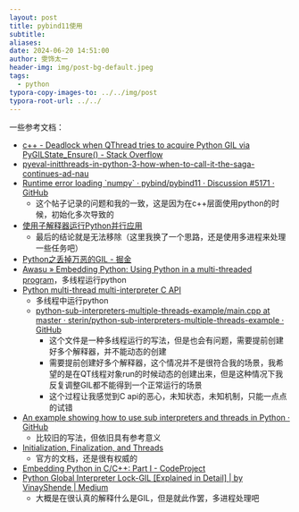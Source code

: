```yaml
---
layout: post
title: pybind11使用
subtitle: 
aliases: 
date: 2024-06-20 14:51:00
author: 雯饰太一
header-img: img/post-bg-default.jpeg
tags:
  - python
typora-copy-images-to: ../../img/post
typora-root-url: ../../
---
```

一些参考文档：
- [c++ - Deadlock when QThread tries to acquire Python GIL via PyGILState\_Ensure() - Stack Overflow](https://stackoverflow.com/questions/48005042/deadlock-when-qthread-tries-to-acquire-python-gil-via-pygilstate-ensure)
- [pyeval-initthreads-in-python-3-how-when-to-call-it-the-saga-continues-ad-nau](https://stackoverflow.com/questions/15470367/pyeval-initthreads-in-python-3-how-when-to-call-it-the-saga-continues-ad-naus)
- [Runtime error loading \`numpy\` · pybind/pybind11 · Discussion #5171 · GitHub](https://github.com/pybind/pybind11/discussions/5171)
	- 这个帖子记录的问题和我的一致，这是因为在c++层面使用python的时候，初始化多次导致的
- [使用子解释器运行Python并行应用](https://www.4async.com/2023/11/python-312-sub-interpreters/)
	- 最后的结论就是无法移除（这里我换了一个思路，还是使用多进程来处理一些任务吧）
- [Python之丢掉万恶的GIL - 掘金](https://juejin.cn/post/6844903686611664909)
- [Awasu » Embedding Python: Using Python in a multi-threaded program](https://awasu.com/weblog/embedding-python/threads/)，多线程运行python
- [Python multi-thread multi-interpreter C API](https://stackoverflow.com/questions/26061298/python-multi-thread-multi-interpreter-c-api)
	- 多线程中运行python
	- [python-sub-interpreters-multiple-threads-example/main.cpp at master · sterin/python-sub-interpreters-multiple-threads-example · GitHub](https://github.com/sterin/python-sub-interpreters-multiple-threads-example/blob/master/main.cpp)
		- 这个文件是一种多线程运行的写法，但是也会有问题，需要提前创建好多个解释器，并不能动态的创建
		- 需要提前创建好多个解释器，这个情况并不是很符合我的场景，我希望的是在QT线程对象run的时候动态的创建出来，但是这种情况下我反复调整GIL都不能得到一个正常运行的场景
		- 这个过程让我感觉到C api的恶心，未知状态，未知机制，只能一点点的试错
- [An example showing how to use sub interpreters and threads in Python · GitHub](https://gist.github.com/sterin/61561c3139dd49da1f43)
	- 比较旧的写法，但依旧具有参考意义
- [Initialization, Finalization, and Threads](https://docs.python.org/3/c-api/init.html)
	- 官方的文档，还是很有权威的
- [Embedding Python in C/C++: Part I - CodeProject](https://www.codeproject.com/Articles/11805/Embedding-Python-in-C-C-Part-I)
- [Python Global Interpreter Lock-GIL [Explained in Detail] | by VinayShende | Medium](https://medium.com/@vinayshende79/python-global-interpreter-lock-gil-explained-in-detail-abcdb206c3e3)
	- 大概是在很认真的解释什么是GIL，但是就此作罢，多进程处理吧

